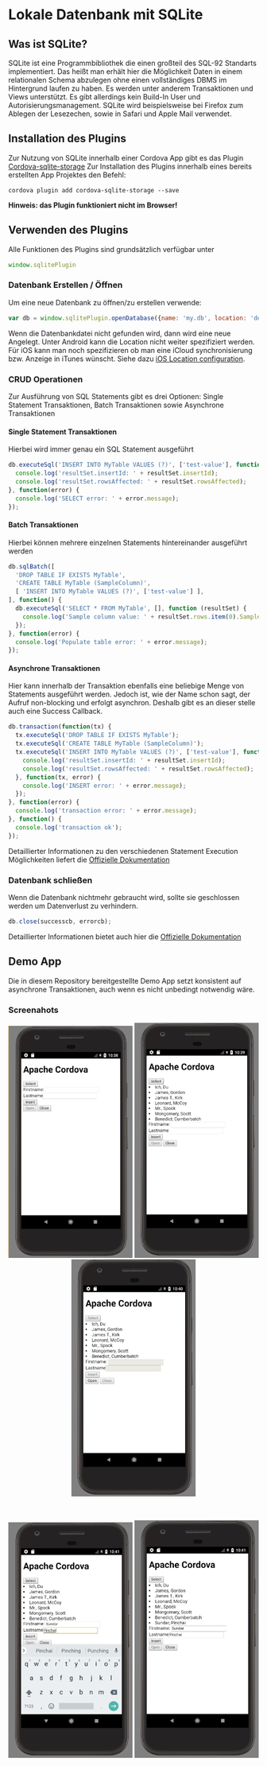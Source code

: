 # Lokale Datenbank mit SQLite

## Was ist SQLite?
SQLite ist eine Programmbibliothek die einen großteil des SQL-92 Standarts implementiert. Das heißt man erhält hier die Möglichkeit Daten in einem relationalen Schema abzulegen ohne einen vollständiges DBMS im Hintergrund laufen zu haben. Es werden unter anderem Transaktionen und Views unterstützt. Es gibt allerdings kein Build-In User und Autorisierungsmanagement. SQLite wird beispielsweise bei Firefox zum Ablegen der Lesezechen, sowie in Safari und Apple Mail verwendet.

## Installation des Plugins
Zur Nutzung von SQLite innerhalb einer Cordova App gibt es das Plugin [Cordova-sqlite-storage](https://github.com/litehelpers/Cordova-sqlite-storage)
Zur Installation des Plugins innerhalb eines bereits erstellten App Projektes den Befehl:
```
cordova plugin add cordova-sqlite-storage --save
```
**Hinweis: das Plugin funktioniert nicht im Browser!**

## Verwenden des Plugins
Alle Funktionen des Plugins sind grundsätzlich verfügbar unter
```javascript
window.sqlitePlugin
```
### Datenbank Erstellen / Öffnen
Um eine neue Datenbank zu öffnen/zu erstellen verwende:
```javascript
var db = window.sqlitePlugin.openDatabase({name: 'my.db', location: 'default'}, successcb, errorcb);
```
Wenn die Datenbankdatei nicht gefunden wird, dann wird eine neue Angelegt. Unter Android kann die Location nicht weiter spezifiziert werden. Für iOS kann man noch spezifizieren ob man eine iCloud synchronisierung bzw. Anzeige in iTunes wünscht. Siehe dazu [iOS Location configuration](https://github.com/litehelpers/Cordova-sqlite-storage#opening-a-database).

### CRUD Operationen
Zur Ausführung von SQL Statements gibt es drei Optionen: Single Statement Transaktionen, Batch Transaktionen sowie Asynchrone Transaktionen

#### Single Statement Transaktionen
Hierbei wird immer genau ein SQL Statement ausgeführt
```javascript
db.executeSql('INSERT INTO MyTable VALUES (?)', ['test-value'], function (resultSet) {
  console.log('resultSet.insertId: ' + resultSet.insertId);
  console.log('resultSet.rowsAffected: ' + resultSet.rowsAffected);
}, function(error) {
  console.log('SELECT error: ' + error.message);
});
```

#### Batch Transaktionen
Hierbei können mehrere einzelnen Statements hintereinander ausgeführt werden
```javascript
db.sqlBatch([
  'DROP TABLE IF EXISTS MyTable',
  'CREATE TABLE MyTable (SampleColumn)',
  [ 'INSERT INTO MyTable VALUES (?)', ['test-value'] ],
], function() {
  db.executeSql('SELECT * FROM MyTable', [], function (resultSet) {
    console.log('Sample column value: ' + resultSet.rows.item(0).SampleColumn);
  });
}, function(error) {
  console.log('Populate table error: ' + error.message);
});
```

#### Asynchrone Transaktionen
Hier kann innerhalb der Transaktion ebenfalls eine beliebige Menge von Statements ausgeführt werden. Jedoch ist, wie der Name schon sagt, der Aufruf non-blocking und erfolgt asynchron. Deshalb gibt es an dieser stelle auch eine Success Callback.
```javascript
db.transaction(function(tx) {
  tx.executeSql('DROP TABLE IF EXISTS MyTable');
  tx.executeSql('CREATE TABLE MyTable (SampleColumn)');
  tx.executeSql('INSERT INTO MyTable VALUES (?)', ['test-value'], function(tx, resultSet) {
    console.log('resultSet.insertId: ' + resultSet.insertId);
    console.log('resultSet.rowsAffected: ' + resultSet.rowsAffected);
  }, function(tx, error) {
    console.log('INSERT error: ' + error.message);
  });
}, function(error) {
  console.log('transaction error: ' + error.message);
}, function() {
  console.log('transaction ok');
});
```

Detaillierter Informationen zu den verschiedenen Statement Execution Möglichkeiten liefert die [Offizielle Dokumentation](https://github.com/litehelpers/Cordova-sqlite-storage#sql-transactions)

### Datenbank schließen

Wenn die Datenbank nichtmehr gebraucht wird, sollte sie geschlossen werden um Datenverlust zu verhindern.
```javascript
db.close(successcb, errorcb);
```
Detaillierter Informationen bietet auch hier die [Offizielle Dokumentation](https://github.com/litehelpers/Cordova-sqlite-storage#close-a-database-object)

## Demo App

Die in diesem Repository bereitgestellte Demo App setzt konsistent auf asynchrone Transaktionen, auch wenn es nicht unbedingt notwendig wäre.

### Screenahots
<p align="center">
  <img src="/app_pics/startScreen.png" width="250"/>
  <img src="/app_pics/afterSelect.png" width="250"/>
  <img src="/app_pics/afterClose.png" width="250"/>
</p><br>
<p align="center">
  <img src="/app_pics/whileInsert.png" width="250"/>
  <img src="/app_pics/afterInsert.png" width="250"/>
</p>
